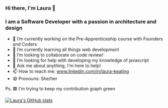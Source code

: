 ### Hi there, I'm Laura 👋

###  I am a Software Developer with a passion in architecture and design



- 🔭 I’m currently working on the Pre-Apprenticeship course with Founders and Coders
- 🌱 I’m currently learning all things web development
- 👯 I’m looking to collaborate on code review!
- 🤔 I’m looking for help with developing my knowledge of javascript
- 💬 Ask me about anything, I'm here to help!
- 📫 How to reach me: www.linkedin.com/in/laura-keating
- 😄 Pronouns: She/her

Ps. 🟩 I'm trying to keep my contribution graph green


[![Laura's GitHub stats](https://github-readme-stats.vercel.app/api?username=LauraK0)](https://github.com/LauraK0/github-readme-stats)
